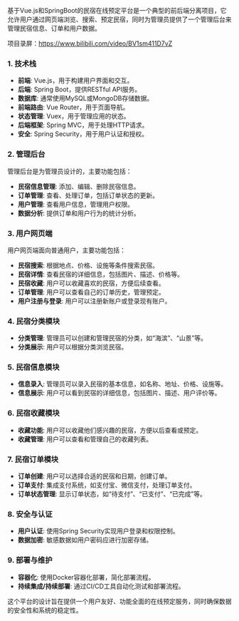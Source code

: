 ﻿基于Vue.js和SpringBoot的民宿在线预定平台是一个典型的前后端分离项目，它允许用户通过网页端浏览、搜索、预定民宿，同时为管理员提供了一个管理后台来管理民宿信息、订单和用户数据。

项目录屏：https://www.bilibili.com/video/BV1sm411D7vZ

### 1. 技术栈

- **前端**: Vue.js，用于构建用户界面和交互。
- **后端**: Spring Boot，提供RESTful API服务。
- **数据库**: 通常使用MySQL或MongoDB存储数据。
- **前端路由**: Vue Router，用于页面导航。
- **状态管理**: Vuex，用于管理应用的状态。
- **后端框架**: Spring MVC，用于处理HTTP请求。
- **安全**: Spring Security，用于用户认证和授权。

### 2. 管理后台

管理后台是为管理员设计的，主要功能包括：

- **民宿信息管理**: 添加、编辑、删除民宿信息。
- **订单管理**: 查看、处理订单，包括订单状态的更新。
- **用户管理**: 查看用户信息，管理用户权限。
- **数据分析**: 提供订单和用户行为的统计分析。

### 3. 用户网页端

用户网页端面向普通用户，主要功能包括：

- **民宿搜索**: 根据地点、价格、设施等条件搜索民宿。
- **民宿详情**: 查看民宿的详细信息，包括图片、描述、价格等。
- **民宿收藏**: 用户可以收藏喜欢的民宿，方便后续查看。
- **订单管理**: 用户可以查看自己的订单历史，管理预定。
- **用户注册与登录**: 用户可以注册新账户或登录现有账户。

### 4. 民宿分类模块

- **分类管理**: 管理员可以创建和管理民宿的分类，如“海滨”、“山景”等。
- **分类展示**: 用户可以根据分类浏览民宿。

### 5. 民宿信息模块

- **信息录入**: 管理员可以录入民宿的基本信息，如名称、地址、价格、设施等。
- **信息展示**: 用户可以看到民宿的详细信息，包括图片、描述、用户评价等。

### 6. 民宿收藏模块

- **收藏功能**: 用户可以收藏他们感兴趣的民宿，方便以后查看或预定。
- **收藏管理**: 用户可以查看和管理自己的收藏列表。

### 7. 民宿订单模块

- **订单创建**: 用户可以选择合适的民宿和日期，创建订单。
- **订单支付**: 集成支付系统，如支付宝、微信支付，处理订单支付。
- **订单状态管理**: 显示订单状态，如“待支付”、“已支付”、“已完成”等。

### 8. 安全与认证

- **用户认证**: 使用Spring Security实现用户登录和权限控制。
- **数据加密**: 敏感数据如用户密码应进行加密存储。

### 9. 部署与维护

- **容器化**: 使用Docker容器化部署，简化部署流程。
- **持续集成/持续部署**: 通过CI/CD工具自动化测试和部署流程。

这个平台的设计旨在提供一个用户友好、功能全面的在线预定服务，同时确保数据的安全性和系统的稳定性。